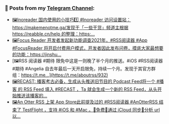 ### 📰 Posts from my [Telegram Channel](https://t.me/s/aboutrss):
<!-- BLOG-POST-LIST:START -->
- [🖼Inoreader 国内使用的小技巧1️⃣ #Inoreader 访问设置站： https://makemenotme.ga/发现于「一些干货」频道主根据 https://reabble.cn/help 的整理：https:...](https://t.me/aboutrss/934)
- [🖼Focus Reader 开发者发起新功能调查2021年，#RSS阅读器 #App #FocusReader 将开启付费用户模式，开发者因此发布问卷，摸底大家最想要的功能：https://jinshu...](https://t.me/aboutrss/933)
- [🖼RSS 阅读器 #期待 限免中这是一则晚了半个月的推送。#iOS #RSS阅读器 #期待 #Angelia 自去年最后一天开启限免，持续一个月。发现于其官方群组：https://t.me...](https://t.me/aboutrss/932)
- [🖼RECAST: 播客考古必备，生成从头推送旧节目的 Podcast Feed将一个 #播客 的 RSS Feed 填入 #RECAST ，Ta 就会生成一个新的 RSS Feed，从头开始推送该播客的...](https://t.me/aboutrss/931)
- [🖼An Otter RSS 上架 App Store此前提及过的 #RSS阅读器 #AnOtterRSS 结束了 TestFlight ，支持 #iOS 和 #Mac 。🔸免费🔸通过 iCloud 同步🔸分析 url 以...](https://t.me/aboutrss/930)
<!-- BLOG-POST-LIST:END -->

<!--
**AboutRSS/AboutRSS** is a ✨ _special_ ✨ repository because its `README.md` (this file) appears on your GitHub profile.

Here are some ideas to get you started:

- 🔭 I’m currently working on ...
- 🌱 I’m currently learning ...
- 👯 I’m looking to collaborate on ...
- 🤔 I’m looking for help with ...
- 💬 Ask me about ...
- 📫 How to reach me: ...
- 😄 Pronouns: ...
- ⚡ Fun fact: ...
-->
